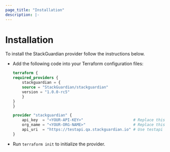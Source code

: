 ```yaml
---
page_title: "Installation"
description: |-
---
```


# Installation

To install the StackGuardian provider follow the instructions below.

- Add the following code into your Terraform configuration files:

    ```terraform
    terraform {
    required_providers {
        stackguardian = {
        source = "StackGuardian/stackguardian"
        version = "1.0.0-rc5"
        }
    }
    }

    provider "stackguardian" {
        api_key  = "<YOUR-API-KEY>"                      # Replace this with your API key
        org_name = "<YOUR-ORG-NAME>"                     # Replace this with your organization name
        api_uri  = "https://testapi.qa.stackguardian.io" # Use testapi instead of production for testing
    }
    ```
- Run `terraform init` to initialize the provider.